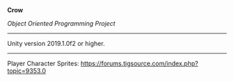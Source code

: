 **Crow**

*Object Oriented Programming Project*

------------------------------------------------------------
Unity version 2019.1.0f2 or higher.

------------------------------------------------------------

Player Character Sprites:
https://forums.tigsource.com/index.php?topic=9353.0



